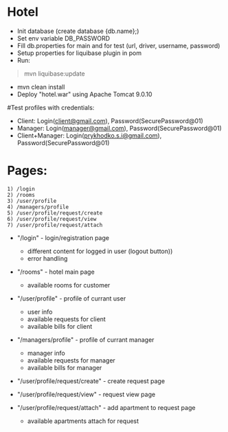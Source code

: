 # Hotel
* Init database (create database {db.name};)
* Set env variable DB_PASSWORD
* Fill db.properties for main and for test (url, driver, username, password)
* Setup properties for liquibase plugin in pom
* Run:
> mvn liquibase:update
* mvn clean install
* Deploy "hotel.war" using Apache Tomcat 9.0.10

#Test profiles with credentials:
* Client: Login(client@gmail.com), Password(SecurePassword@01)
* Manager: Login(manager@gmail.com), Password(SecurePassword@01)
* Client+Manager: Login(prykhodko.s.i@gmail.com), Password(SecurePassword@01)

# Pages:   
    1) /login
    2) /rooms
    3) /user/profile
    4) /managers/profile
    5) /user/profile/request/create
    6) /user/profile/request/view
    7) /user/profile/request/attach

* "/login" - login/registration page 
    * different content for logged in user (logout button))
    * error handling
   
* "/rooms" - hotel main page 
    * available rooms for customer

* "/user/profile" - profile of currant user 
    * user info
    * available requests for client
    * available bills for client
    
* "/managers/profile" - profile of currant manager
    * manager info
    * available requests for manager
    * available bills for manager
        
* "/user/profile/request/create" - create request page 
    
* "/user/profile/request/view" - request view page 
    
* "/user/profile/request/attach" - add apartment to request page
    * available apartments attach for request